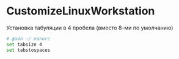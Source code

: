 # CustomizeLinuxWorkstation

Установка табуляции в 4 пробела (вместо 8-ми по умолчанию)
```sh
# файл ~/.nanorc
set tabsize 4
set tabstospaces
```
